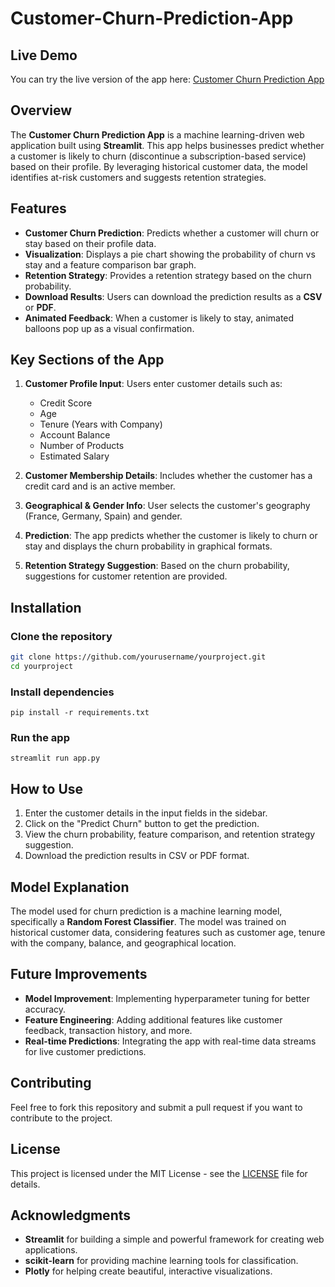# Customer-Churn-Prediction-App

## Live Demo

You can try the live version of the app here: 
[Customer Churn Prediction App]([https://your-hosted-link.com](https://customer-churn-prediction-app-yrcz.onrender.com))


## Overview

The **Customer Churn Prediction App** is a machine learning-driven web application built using **Streamlit**. This app helps businesses predict whether a customer is likely to churn (discontinue a subscription-based service) based on their profile. By leveraging historical customer data, the model identifies at-risk customers and suggests retention strategies.

## Features

- **Customer Churn Prediction**: Predicts whether a customer will churn or stay based on their profile data.
- **Visualization**: Displays a pie chart showing the probability of churn vs stay and a feature comparison bar graph.
- **Retention Strategy**: Provides a retention strategy based on the churn probability.
- **Download Results**: Users can download the prediction results as a **CSV** or **PDF**.
- **Animated Feedback**: When a customer is likely to stay, animated balloons pop up as a visual confirmation.

## Key Sections of the App

1. **Customer Profile Input**: Users enter customer details such as:
   - Credit Score
   - Age
   - Tenure (Years with Company)
   - Account Balance
   - Number of Products
   - Estimated Salary

2. **Customer Membership Details**: Includes whether the customer has a credit card and is an active member.

3. **Geographical & Gender Info**: User selects the customer's geography (France, Germany, Spain) and gender.

4. **Prediction**: The app predicts whether the customer is likely to churn or stay and displays the churn probability in graphical formats.

5. **Retention Strategy Suggestion**: Based on the churn probability, suggestions for customer retention are provided.

## Installation

### Clone the repository
```bash
git clone https://github.com/yourusername/yourproject.git
cd yourproject
```
### Install dependencies
```
pip install -r requirements.txt
```

### Run the app
```
streamlit run app.py
```

## How to Use

1. Enter the customer details in the input fields in the sidebar.
2. Click on the "Predict Churn" button to get the prediction.
3. View the churn probability, feature comparison, and retention strategy suggestion.
4. Download the prediction results in CSV or PDF format.

## Model Explanation

The model used for churn prediction is a machine learning model, specifically a **Random Forest Classifier**. The model was trained on historical customer data, considering features such as customer age, tenure with the company, balance, and geographical location.

## Future Improvements

- **Model Improvement**: Implementing hyperparameter tuning for better accuracy.
- **Feature Engineering**: Adding additional features like customer feedback, transaction history, and more.
- **Real-time Predictions**: Integrating the app with real-time data streams for live customer predictions.

## Contributing

Feel free to fork this repository and submit a pull request if you want to contribute to the project.

## License

This project is licensed under the MIT License - see the [LICENSE](LICENSE) file for details.

## Acknowledgments

- **Streamlit** for building a simple and powerful framework for creating web applications.
- **scikit-learn** for providing machine learning tools for classification.
- **Plotly** for helping create beautiful, interactive visualizations.
